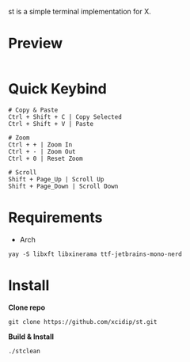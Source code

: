 st is a simple terminal implementation for X.

# **Preview**
<p align="center">
    <img src="">
</p>


# **Quick Keybind**
```
# Copy & Paste
Ctrl + Shift + C | Copy Selected
Ctrl + Shift + V | Paste

# Zoom
Ctrl + + | Zoom In
Ctrl + - | Zoom Out
Ctrl + 0 | Reset Zoom

# Scroll
Shift + Page_Up | Scroll Up
Shift + Page_Down | Scroll Down
```

# Requirements
+ Arch
```
yay -S libxft libxinerama ttf-jetbrains-mono-nerd
```

# Install
**Clone repo**
```
git clone https://github.com/xcidip/st.git
```
**Build & Install**

```
./stclean
```
